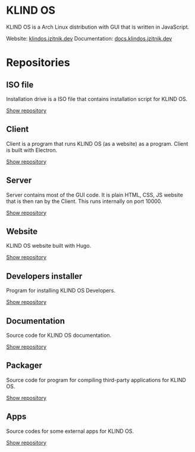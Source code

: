 # KLIND OS
KLIND OS is a Arch Linux distribution with GUI that is written in JavaScript.

Website: [klindos.jzitnik.dev](https://klindos.jzitnik.dev)
Documentation: [docs.klindos.jzitnik.dev](https://docs.klindos.jzitnik.dev)

# Repositories

## ISO file
Installation drive is a ISO file that contains installation script for KLIND OS.

[Show repository](https://github.com/KLIND-OS/ISO)

## Client

Client is a program that runs KLIND OS (as a website) as a program. Client is built with Electron.

[Show repository](https://github.com/KLIND-OS/Client)

## Server

Server contains most of the GUI code. It is plain HTML, CSS, JS website that is then ran by the Client. This runs internally on port 10000.

[Show repository](https://github.com/KLIND-OS/Server)

## Website

KLIND OS website built with Hugo.

[Show repository](https://github.com/KLIND-OS/Website)

## Developers installer

Program for installing KLIND OS Developers.

[Show repository](https://github.com/KLIND-OS/Dev)

## Documentation

Source code for KLIND OS documentation.

[Show repository](https://github.com/KLIND-OS/Docs)

## Packager

Source code for program for compiling third-party applications for KLIND OS.

[Show repository](https://github.com/KLIND-OS/Packager)

## Apps

Source codes for some external apps for KLIND OS.

[Show repository](https://github.com/KLIND-OS/Apps)
